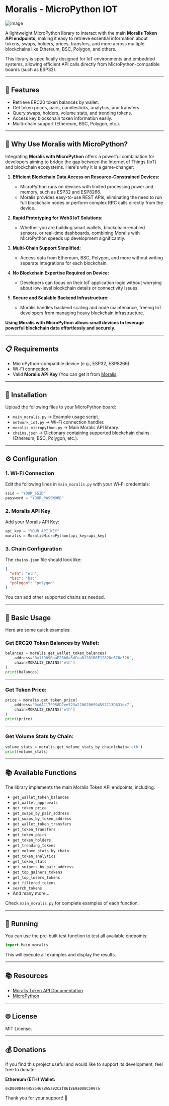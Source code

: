 # Moralis - MicroPython IOT

![image](https://github.com/user-attachments/assets/59e9277a-826e-4ab2-bd05-d2ef84b6054e)


A lightweight MicroPython library to interact with the main **Moralis Token API endpoints**, making it easy to retrieve essential information about tokens, swaps, holders, prices, transfers, and more across multiple blockchains like Ethereum, BSC, Polygon, and others.

This library is specifically designed for IoT environments and embedded systems, allowing efficient API calls directly from MicroPython-compatible boards (such as ESP32).

---

## 🚀 Features

- Retrieve ERC20 token balances by wallet.
- Get token prices, pairs, candlesticks, analytics, and transfers.
- Query swaps, holders, volume stats, and trending tokens.
- Access key blockchain token information easily.
- Multi-chain support (Ethereum, BSC, Polygon, etc.).

---

## 🚀 Why Use Moralis with MicroPython?

Integrating **Moralis with MicroPython** offers a powerful combination for developers aiming to bridge the gap between the Internet of Things (IoT) and blockchain ecosystems. Here's why it is a game-changer:

1. **Efficient Blockchain Data Access on Resource-Constrained Devices:**
   - MicroPython runs on devices with limited processing power and memory, such as ESP32 and ESP8266.
   - Moralis provides easy-to-use REST APIs, eliminating the need to run full blockchain nodes or perform complex RPC calls directly from the device.

2. **Rapid Prototyping for Web3 IoT Solutions:**
   - Whether you are building smart wallets, blockchain-enabled sensors, or real-time dashboards, combining Moralis with MicroPython speeds up development significantly.

3. **Multi-Chain Support Simplified:**
   - Access data from Ethereum, BSC, Polygon, and more without writing separate integrations for each blockchain.

4. **No Blockchain Expertise Required on Device:**
   - Developers can focus on their IoT application logic without worrying about low-level blockchain details or connectivity issues.

5. **Secure and Scalable Backend Infrastructure:**
   - Moralis handles backend scaling and node maintenance, freeing IoT developers from managing heavy blockchain infrastructure.

**Using Moralis with MicroPython allows small devices to leverage powerful blockchain data effortlessly and securely.**

---

## 📋 Requirements

- MicroPython-compatible device (e.g., ESP32, ESP8266).
- Wi-Fi connection.
- Valid **Moralis API Key** (You can get it from [Moralis](https://developers.moralis.com/).
---

## 📂 Installation

Upload the following files to your MicroPython board:

- `main_moralis.py` → Example usage script.
- `network_iot.py` → Wi-Fi connection handler.
- `moralis_micropython.py` → Main Moralis API library.
- `chains.json` → Dictionary containing supported blockchain chains (Ethereum, BSC, Polygon, etc.).

---

## ⚙️ Configuration

### 1. Wi-Fi Connection

Edit the following lines in `main_moralis.py` with your Wi-Fi credentials:

```python
ssid = "YOUR_SSID"
password = "YOUR_PASSWORD"
```

### 2. Moralis API Key

Add your Moralis API Key:

```python
api_key = "YOUR_API_KEY"
moralis = MoralisMicroPython(api_key=api_key)
```

### 3. Chain Configuration

The `chains.json` file should look like:

```json
{
  "eth": "eth",
  "bsc": "bsc",
  "polygon": "polygon"
}
```

You can add other supported chains as needed.

---

## 📝 Basic Usage

Here are some quick examples:

### Get ERC20 Token Balances by Wallet:

```python
balances = moralis.get_wallet_token_balances(
    address='0x1f9090aaE28b8a3dCeaDf281B0F12828e676c326',
    chain=MORALIS_CHAINS['eth']
)
print(balances)
```

---

### Get Token Price:

```python
price = moralis.get_token_price(
    address='0xdAC17F958D2ee523a2206206994597C13D831ec7',
    chain=MORALIS_CHAINS['eth']
)
print(price)
```

---

### Get Volume Stats by Chain:

```python
volume_stats = moralis.get_volume_stats_by_chain(chain='eth')
print(volume_stats)
```

---

## 📚 Available Functions

The library implements the main Moralis Token API endpoints, including:

- `get_wallet_token_balances`
- `get_wallet_approvals`
- `get_token_price`
- `get_swaps_by_pair_address`
- `get_swaps_by_token_address`
- `get_wallet_token_transfers`
- `get_token_transfers`
- `get_token_pairs`
- `get_token_holders`
- `get_trending_tokens`
- `get_volume_stats_by_chain`
- `get_token_analytics`
- `get_token_stats`
- `get_snipers_by_pair_address`
- `get_top_gainers_tokens`
- `get_top_losers_tokens`
- `get_filtered_tokens`
- `search_tokens`
- And many more...

Check `main_moralis.py` for complete examples of each function.

---

## 📅 Running

You can use the pre-built test function to test all available endpoints:

```python
import Main_moralis
```

This will execute all examples and display the results.

---

## 📚 Resources

- [Moralis Token API Documentation](https://docs.moralis.com/web3-data-api/evm/reference/token-api)
- [MicroPython](https://micropython.org/)
---

## 🌐 License

MIT License.

---

## 💰 Donations

If you find this project useful and would like to support its development, feel free to donate:

**Ethereum (ETH) Wallet:**

`0xD000D4e44585467BA5a92C2f8618E9a008C5997a`

Thank you for your support! 🙌

